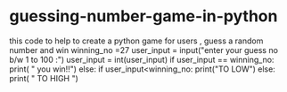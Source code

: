 # guessing-number-game-in-python
this code to help to create a python game for users , guess a random number and win 
winning_no =27
user_input = input("enter your guess no b/w 1 to 100 :")
user_input = int(user_input)
if user_input == winning_no:
    print( " you win!!")
else:
    if user_input<winning_no:
        print("TO LOW")
    else:
        print( " TO HIGH ")
